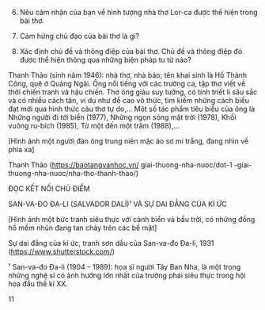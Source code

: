 6. Nêu cảm nhận của bạn về hình tượng nhà thơ Lor-ca được thể hiện trong bài thơ.

7. Cảm hứng chủ đạo của bài thơ là gì?

8. Xác định chủ đề và thông điệp của bài thơ. Chủ đề và thông điệp đó được thể hiện thông qua những biện pháp tu từ nào?

Thanh Thảo (sinh năm 1946): nhà thơ, nhà báo; 
tên khai sinh là Hồ Thành Công, quê ở Quảng Ngãi.
Ông nổi tiếng với các trường ca, tập thơ viết về thời
chiến tranh và hậu chiến. Thơ ông giàu suy tưởng,
có tính triết lí sâu sắc và có nhiều cách tân, ví dụ
như đề cao vô thức, tìm kiếm những cách biểu đạt
mới qua hình thức câu thơ tự do,... Một số tác phẩm
tiêu biểu của ông là Những người đi tới biển (1977),
Những ngọn sóng mặt trời (1978), Khối vuông
ru-bích (1985), Từ một đến một trăm (1988),...

[Hình ảnh một người đàn ông trung niên mặc áo sơ mi trắng, đang nhìn về phía xa]

Thanh Thảo
(https://baotangvanhoc.vn/
giai-thuong-nha-nuoc/dot-1
-giai-thuong-nha-nuoc/nha-tho-thanh-thao/)

ĐỌC KẾT NỐI CHỦ ĐIỂM

SAN-VA-ĐO ĐA-LI (SALVADOR DALÍ)¹ VÀ SỰ DAI ĐẲNG CỦA KÍ ỨC

[Hình ảnh một bức tranh siêu thực với cảnh biển và bầu trời, có những đồng hồ mềm nhũn đang tan chảy trên các bề mặt]

Sự dai đẳng của kí ức, tranh sơn dầu của San-va-đo Đa-li, 1931
(https://www.shutterstock.com/)

¹ San-va-đo Đa-li (1904 – 1989): họa sĩ người Tây Ban Nha, là một trong những nghệ sĩ có ảnh hưởng lớn nhất
của trường phái siêu thực trong hội họa đầu thế kỉ XX.

11